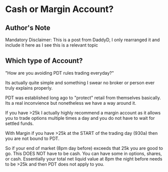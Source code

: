 # Cash or Margin Account?

## Author's Note
Mandatory Disclaimer: This is a post from DaddyD, I only rearranged it and include it here as I see this is a relevant topic

## Which type of Account?
"How are you avoiding PDT rules trading everyday?"

Its actually quite simple and something I swear no broker or person ever truly explains properly. 

PDT was established long ago to "protect" retail from themselves basically. 
Its a real inconvience but nonetheless we have a way around it. 

If you have >25k I actually highly recommend a margin account as it allows you to trade options multiple times a day and you do not have to wait for settled funds. 

With Margin if you have >25k at the START of the trading day (930a) then you are not bound to PDT. 

So if your end of market (8pm day before) exceeds that 25k you are good to go. This DOES NOT have to be cash. You can have some in options, shares, or cash. Essentially your total net liquid value at 8pm the night before needs to be >25k and then PDT does not apply to you.